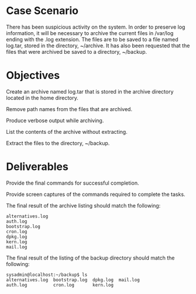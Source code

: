 # Case Scenario
There has been suspicious activity on the system. In order to preserve log information, it will be necessary to archive the current files in /var/log ending with the .log extension. The files are to be saved to a file named log.tar, stored in the directory, ~/archive. It has also been requested that the files that were archived be saved to a directory, ~/backup.

# Objectives
Create an archive named log.tar that is stored in the archive directory located in the home directory.

Remove path names from the files that are archived.

Produce verbose output while archiving.

List the contents of the archive without extracting.

Extract the files to the directory, ~/backup.

# Deliverables
Provide the final commands for successful completion.

Provide screen captures of the commands required to complete the tasks.

The final result of the archive listing should match the following:

```
alternatives.log
auth.log
bootstrap.log
cron.log
dpkg.log
kern.log
mail.log
```
The final result of the listing of the backup directory should match the following:
```
sysadmin@localhost:~/backup$ ls
alternatives.log  bootstrap.log  dpkg.log  mail.log
auth.log          cron.log       kern.log
```

